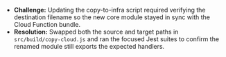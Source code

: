 - **Challenge:** Updating the copy-to-infra script required verifying the destination filename so the new core module stayed in sync with the Cloud Function bundle.
- **Resolution:** Swapped both the source and target paths in `src/build/copy-cloud.js` and ran the focused Jest suites to confirm the renamed module still exports the expected handlers.
